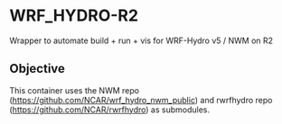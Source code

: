 # WRF_HYDRO-R2
Wrapper to automate build + run + vis for WRF-Hydro v5 / NWM on R2

## Objective
This container uses the NWM repo (https://github.com/NCAR/wrf_hydro_nwm_public) 
and rwrfhydro repo (https://github.com/NCAR/rwrfhydro) as submodules.



